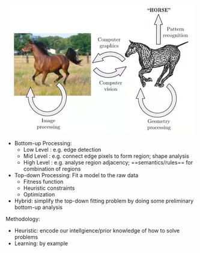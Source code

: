 ![](images\horse.jpg)

* Bottom-up Processing:
    * Low Level : e.g. edge detection
    * Mid Level : e.g. connect edge pixels to form region; shape analysis
    * High Level : e.g. analyse region adjacency; ==semantics/rules== for combination of regions 
* Top-down Processing: Fit a model to the raw data
    * Fitness function
    * Heuristic constraints
    * Optimization
* Hybrid: simplify the top-down fitting problem by doing some preliminary bottom-up analysis


Methodology:
* Heuristic: encode our intellgience/prior knowledge of how to solve problems
* Learning: by example
